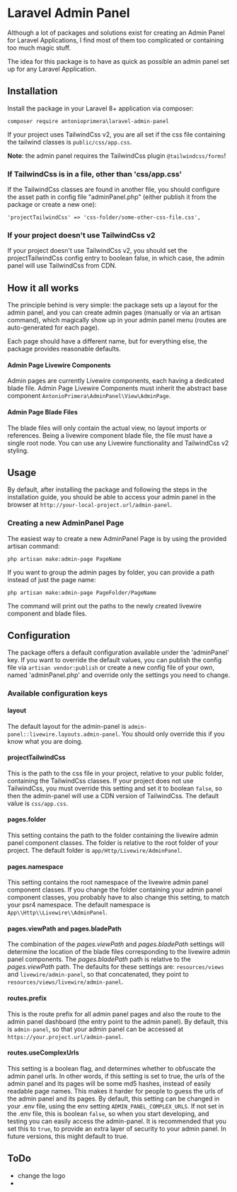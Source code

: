 # Laravel Admin Panel

Although a lot of packages and solutions exist for creating an Admin Panel for Laravel Applications,
I find most of them too complicated or containing too much magic stuff.

The idea for this package is to have as quick as possible an admin panel set up for any Laravel
Application.

## Installation

Install the package in your Laravel 8+ application via composer:

`composer require antonioprimera\laravel-admin-panel`

If your project uses TailwindCss v2, you are all set if the css file containing the tailwind classes is
`public/css/app.css`.

**Note**: the admin panel requires the TailwindCss plugin `@tailwindcss/forms`!

### If TailwindCss is in a file, other than 'css/app.css'

If the TailwindCss classes are found in another file, you should configure
the asset path in config file "adminPanel.php" (either publish it from the package or create a new one):

`'projectTailwindCss' => 'css-folder/some-other-css-file.css',`

### If your project doesn't use TailwindCss v2

If your project doesn't use TailwindCss v2, you should set the projectTailwindCss config entry to boolean
false, in which case, the admin panel will use TailwindCss from CDN.

## How it all works

The principle behind is very simple: the package sets up a layout for the admin panel, and you can create
admin pages (manually or via an artisan command), which magically show up in your admin panel menu (routes
are auto-generated for each page).

Each page should have a different name, but for everything else, the package provides reasonable defaults.

#### Admin Page Livewire Components

Admin pages are currently Livewire components, each having a dedicated blade file. Admin Page Livewire
Components must inherit the abstract base component `AntonioPrimera\AdminPanel\View\AdminPage`.

#### Admin Page Blade Files

The blade files will only contain the actual view, no layout imports or references. Being a livewire
component blade file, the file must have a single root node. You can use any Livewire functionality
and TailwindCss v2 styling.

## Usage

By default, after installing the package and following the steps in the installation guide, you should
be able to access your admin panel in the browser at `http://your-local-project.url/admin-panel`.

### Creating a new AdminPanel Page

The easiest way to create a new AdminPanel Page is by using the provided artisan command:

`php artisan make:admin-page PageName`

If you want to group the admin pages by folder, you can provide a path instead of just the page name:

`php artisan make:admin-page PageFolder/PageName`

The command will print out the paths to the newly created livewire component and blade files.

## Configuration

The package offers a default configuration available under the 'adminPanel' key. If you want to override
the default values, you can publish the config file via `artisan vendor:publish` or create a new config
file of your own, named 'adminPanel.php' and override only the settings you need to change.

### Available configuration keys

#### layout

The default layout for the admin-panel is `admin-panel::livewire.layouts.admin-panel`. You should only
override this if you know what you are doing.

#### projectTailwindCss

This is the path to the css file in your project, relative to your public folder, containing the
TailwindCss classes. If your project does not use TailwindCss, you must override this setting and set it
to boolean `false`, so then the admin-panel will use a CDN version of TailwindCss. The default value
is `css/app.css`.

#### pages.folder

This setting contains the path to the folder containing the livewire admin panel component classes. The
folder is relative to the root folder of your project. The default folder is `app/Http/Livewire/AdminPanel`.

#### pages.namespace

This setting contains the root namespace of the livewire admin panel component classes. If you change
the folder containing your admin panel component classes, you probably have to also change this setting,
to match your psr4 namespace. The default namespace is `App\\Http\\Livewire\\AdminPanel`.

#### pages.viewPath and pages.bladePath

The combination of the *pages.viewPath* and *pages.bladePath* settings will determine the location of
the blade files corresponding to the livewire admin panel components. The *pages.bladePath* path is
relative to the *pages.viewPath* path. The defaults for these settings are: `resources/views` and
`livewire/admin-panel`, so that concatenated, they point to `resources/views/livewire/admin-panel`.

#### routes.prefix

This is the route prefix for all admin panel pages and also the route to the admin panel dashboard (the
entry point to the admin panel). By default, this is `admin-panel`, so that your admin panel can be
accessed at `https://your.project.url/admin-panel`.

#### routes.useComplexUrls

This setting is a boolean flag, and determines whether to obfuscate the admin panel urls. In other words,
if this setting is set to true, the urls of the admin panel and its pages will be some md5 hashes, instead
of easily readable page names. This makes it harder for people to guess the urls of the admin
panel and its pages. By default, this setting can be changed in your .env file, using the env setting
`ADMIN_PANEL_COMPLEX_URLS`. If not set in the .env file, this is boolean `false`, so when you start
developing, and testing you can easily access the admin-panel. It is recommended that you set this
to `true`, to provide an extra layer of security to your admin panel. In future versions, this might
default to true.

## ToDo

- change the logo
- 